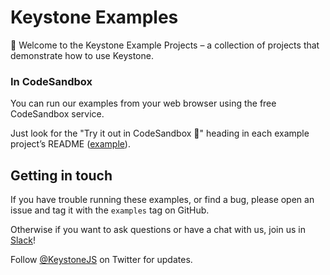 # Keystone Examples

👋 Welcome to the Keystone Example Projects – a collection of projects that demonstrate how to use Keystone.

### In CodeSandbox

You can run our examples from your web browser using the free CodeSandbox service.

Just look for the "Try it out in CodeSandbox 🧪" heading in each example project’s README ([example](https://github.com/keystonejs/keystone/tree/main/examples/usecase-todo#try-it-out-in-codesandbox-)).

## Getting in touch

If you have trouble running these examples, or find a bug, please open an issue and tag it with the `examples` tag on GitHub.

Otherwise if you want to ask questions or have a chat with us, join us in [Slack](http://slack.keystonejs.com/)!

Follow [@KeystoneJS](https://twitter.com/keystonejs) on Twitter for updates.
